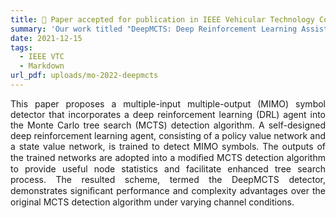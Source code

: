 ```yaml
---
title: 🎉 Paper accepted for publication in IEEE Vehicular Technology Conference
summary: 'Our work titled "DeepMCTS: Deep Reinforcement Learning Assisted Monte Carlo Tree Search for MIMO Detection" has been accepted by the 2022 IEEE 95th Vehicular Technology Conference (VTC2022-Spring).'
date: 2021-12-15
tags:
  - IEEE VTC
  - Markdown
url_pdf: uploads/mo-2022-deepmcts
---
```


<p style='text-align: justify;'> This paper proposes a multiple-input multiple-output (MIMO) symbol detector that incorporates a deep reinforcement learning (DRL) agent into the Monte Carlo tree search (MCTS) detection algorithm. A self-designed deep reinforcement learning agent, consisting of a policy value network and a state value network, is trained to detect MIMO symbols. The outputs of the trained networks are adopted into a modiﬁed MCTS detection algorithm to provide useful node statistics and facilitate enhanced tree search process. The resulted scheme, termed the DeepMCTS detector, demonstrates signiﬁcant performance and complexity advantages over the original MCTS detection algorithm under varying channel conditions. </p>